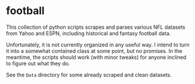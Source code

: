 # football

This collection of python scripts scrapes and parses various NFL datasets from Yahoo and ESPN, including historical and fantasy football data.

Unfortunately, it is not currently organized in any useful way. I intend to turn it into a somewhat contained class at some point, but no promises. In the meantime, the scripts should work (with minor tweaks) for anyone inclined to figure out what they do.

See the `Data` directory for some already scraped and clean datasets.
